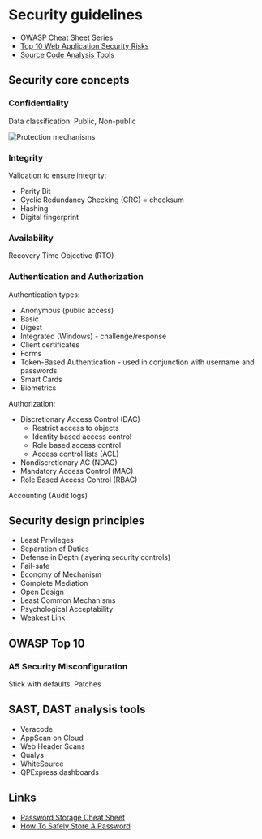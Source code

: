 # Security guidelines

* [OWASP Cheat Sheet Series](https://cheatsheetseries.owasp.org/index.html)
* [Top 10 Web Application Security Risks](https://owasp.org/www-project-top-ten/)
* [Source Code Analysis Tools](https://owasp.org/www-community/Source_Code_Analysis_Tools)

## Security core concepts

### Confidentiality

Data classification: Public, Non-public

![Protection mechanisms](security/protection-mechanisms.png)

### Integrity

Validation to ensure integrity:
* Parity Bit
* Cyclic Redundancy Checking (CRC) = checksum
* Hashing
* Digital fingerprint

### Availability

Recovery Time Objective (RTO)

### Authentication and Authorization

Authentication types:
* Anonymous (public access)
* Basic
* Digest
* Integrated (Windows) - challenge/response
* Client certificates
* Forms
* Token-Based Authentication - used in conjunction with username and passwords
* Smart Cards
* Biometrics

Authorization:
* Discretionary Access Control (DAC)
    * Restrict access to objects
    * Identity based access control
    * Role based access control
    * Access control lists (ACL)
* Nondiscretionary AC (NDAC)
* Mandatory Access Control (MAC)
* Role Based Access Control (RBAC)

Accounting (Audit logs)

## Security design principles

* Least Privileges
* Separation of Duties
* Defense in Depth (layering security controls)
* Fail-safe
* Economy of Mechanism
* Complete Mediation
* Open Design
* Least Common Mechanisms
* Psychological Acceptability
* Weakest Link

## OWASP Top 10

### A5 Security Misconfiguration

Stick with defaults.
Patches

## SAST, DAST analysis tools

* Veracode
* AppScan on Cloud
* Web Header Scans
* Qualys
* WhiteSource
* QPExpress dashboards

## Links

* [Password Storage Cheat Sheet](https://www.owasp.org/index.php/Password_Storage_Cheat_Sheet)
* [How To Safely Store A Password](https://codahale.com/how-to-safely-store-a-password/)